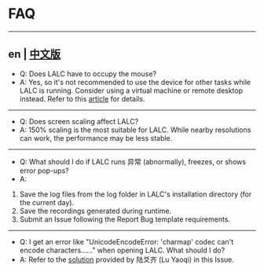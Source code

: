 # FAQ
---
en | [中文版](FAQ_cn.md)
---
- Q: Does LALC have to occupy the mouse?
- A: Yes, so it's not recommended to use the device for other tasks while LALC is running. Consider using a virtual machine or remote desktop instead. Refer to this [article](https://www.bilibili.com/opus/805995851989123075) for details.
---
- Q: Does screen scaling affect LALC?
- A: 150% scaling is the most suitable for LALC. While nearby resolutions can work, the performance may be less stable.
---
- Q: What should I do if LALC runs 异常 (abnormally), freezes, or shows error pop-ups?
- A:
1. Save the log files from the log folder in LALC's installation directory (for the current day).
2. Save the recordings generated during runtime.
3. Submit an Issue following the Report Bug template requirements.
---
- Q: I get an error like "UnicodeEncodeError: 'charmap' codec can't encode characters……" when opening LALC. What should I do?
- A: Refer to the [solution](https://github.com/HSLix/LixAssistantLimbusCompany/issues/26) provided by 陆爻齐 (Lu Yaoqi) in this Issue.